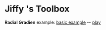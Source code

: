 # Jiffy 's Toolbox  
  
**Radial Gradien** example: 
[basic example](https://jphnovitz.github.io/html_toolbox/css_radial_gradient/base/index.html)
 -- [play](https://jphnovitz.github.io/html_toolbox/css_radial_gradient/play/index.html)